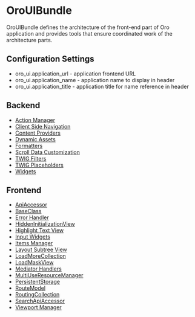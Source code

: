 <a id="bundle-docs-platform-ui-bundle"></a>

# OroUIBundle

OroUIBundle defines the architecture of the front-end part of Oro application and provides tools that ensure coordinated work of the architecture parts.

## Configuration Settings

- oro_ui.application_url   - application frontend URL
- oro_ui.application_name  - application name to display in header
- oro_ui.application_title - application title for name reference in header

## Backend

* [Action Manager](action-manager.md#bundle-docs-platform-ui-bundle-action-manager)
* [Client Side Navigation](client-side-navigation.md#bundle-docs-platform-ui-bundle-client-side-navigation)
* [Content Providers](content-providers.md#bundle-docs-platform-ui-bundle-content-provides)
* [Dynamic Assets](dynamic-assets.md#bundle-docs-platform-ui-bundle-dynamic-assets)
* [Formatters](formatters.md#bundle-docs-platform-ui-bundle-formatters)
* [Scroll Data Customization](scroll-data-customization.md#bundle-docs-platform-ui-bundle-scroll-data)
* [TWIG Filters](twig-filters.md#bundle-docs-platform-ui-bundle-twig-filters)
* [TWIG Placeholders](twig-placeholders.md#bundle-docs-platform-ui-bundle-twig-placeholders)
* [Widgets](widgets.md#bundle-docs-platform-ui-bundle-widgets)

## Frontend

* [ApiAccessor](client-side/api-accessor.md#bundle-docs-platform-ui-bundle-apiaccessor)
* [BaseClass](client-side/base-class.md#bundle-docs-platform-ui-bundle-baseclass)
* [Error Handler](client-side/error-handler.md#bundle-docs-platform-ui-bundle-error-handler)
* [HiddenInitializationView](client-side/hidden-initialization-view.md#bundle-docs-platform-ui-bundle-hidden-initialization-view)
* [Highlight Text View](client-side/highlight-text-view.md#bundle-docs-platform-ui-bundle-highlight-text-view)
* [Input Widgets](client-side/input-widgets.md#bundle-docs-platform-ui-bundle-input-widgets)
* [Items Manager](client-side/items-manager.md#bundle-docs-platform-ui-bundle-items-manager)
* [Layout Subtree View](client-side/layout-subtree-view.md#bundle-docs-platform-ui-bundle-layout-subtree-view)
* [LoadMoreCollection](client-side/load-more-collection.md#bundle-docs-platform-ui-bundle-load-more-collection)
* [LoadMaskView](client-side/loading-mask-view.md#bundle-docs-platform-ui-bundle-load-mask-view)
* [Mediator Handlers](client-side/mediator-handlers.md#bundle-docs-platform-ui-bundle-mediator-handlers)
* [MultiUseResourceManager](client-side/multi-use-resource-manager.md#bundle-docs-platform-ui-bundle-multi-use-resource-manager)
* [PersistentStorage](client-side/persistent-storage.md#bundle-docs-platform-ui-bundle-persistent-storage)
* [RouteModel](client-side/route-model.md#bundle-docs-platform-ui-bundle-route-model)
* [RoutingCollection](client-side/routing-collection.md#bundle-docs-platform-ui-bundle-routing-collection)
* [SearchApiAccessor](client-side/search-api-accessor.md#bundle-docs-platform-ui-bundle-search-api-accessor)
* [Viewport Manager](client-side/viewport-manager.md#bundle-docs-platform-ui-bundle-viewport-manager)

<!-- Frontend -->
